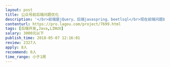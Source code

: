 ```yaml
---                
layout: post       
title: 公众号前后端问题优化           
description: '</br>前端是jQuery、后端javaspring、beetlsql</br>现在前端问题如下：</br>1、前端需要调用微信地图接口</br>2、login的cookies（重复请求login导致现在切换页面较慢）</br>后端问题如下：</br>1、公众号模板消息修改（已有模板id，替换就好）</br>2、签到链接打开比较慢（应该是冗余判断比较多）</br>3、后台样式跟小功能的调整</br>'     
contenturl: https://pro.lagou.com/project/7699.html      
tags: [后端开发,Java,LINUX]            
salary: 3000元以下          
publish_time: 2018-05-07 12:16:01         
review: 2327人                   
apply: 8人                   
recommend: 0人                   
time_range: 小于1周              
---                 
```

